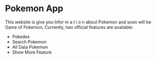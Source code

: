 # Pokemon App

This website is give you Infor m a t i o n about Pokemon and soon will be Game of Pokemon,
Currently, two official features are available:

- Pokedex
- Search Pokemon
- All Data Pokemon
- Show More Feature

